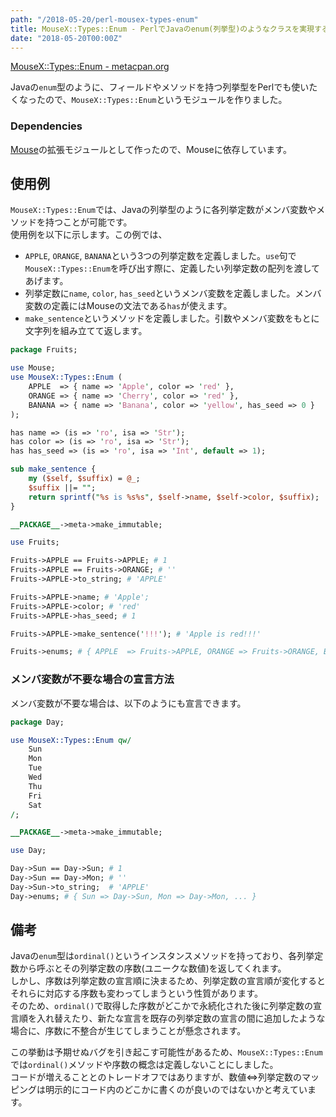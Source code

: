 ```yaml
---
path: "/2018-05-20/perl-mousex-types-enum"
title: MouseX::Types::Enum - PerlでJavaのenum(列挙型)のようなクラスを実現するモジュール
date: "2018-05-20T00:00Z"
---
```


[MouseX::Types::Enum - metacpan.org](https://metacpan.org/pod/MouseX::Types::Enum)

Javaの`enum`型のように、フィールドやメソッドを持つ列挙型をPerlでも使いたくなったので、`MouseX::Types::Enum`というモジュールを作りました。  

### Dependencies

[Mouse](https://metacpan.org/pod/Mouse)の拡張モジュールとして作ったので、Mouseに依存しています。

## 使用例

`MouseX::Types::Enum`では、Javaの列挙型のように各列挙定数がメンバ変数やメソッドを持つことが可能です。  
使用例を以下に示します。この例では、
- `APPLE`, `ORANGE`, `BANANA`という3つの列挙定数を定義しました。`use`句で`MouseX::Types::Enum`を呼び出す際に、定義したい列挙定数の配列を渡してあげます。  
- 列挙定数に`name`, `color`, `has_seed`というメンバ変数を定義しました。メンバ変数の定義にはMouseの文法である`has`が使えます。
- `make_sentence`というメソッドを定義しました。引数やメンバ変数をもとに文字列を組み立てて返します。

```perl
package Fruits;

use Mouse;
use MouseX::Types::Enum (
    APPLE  => { name => 'Apple', color => 'red' },
    ORANGE => { name => 'Cherry', color => 'red' },
    BANANA => { name => 'Banana', color => 'yellow', has_seed => 0 }
);

has name => (is => 'ro', isa => 'Str');
has color => (is => 'ro', isa => 'Str');
has has_seed => (is => 'ro', isa => 'Int', default => 1);

sub make_sentence {
    my ($self, $suffix) = @_;
    $suffix ||= "";
    return sprintf("%s is %s%s", $self->name, $self->color, $suffix);
}

__PACKAGE__->meta->make_immutable;
```

```perl
use Fruits;

Fruits->APPLE == Fruits->APPLE; # 1
Fruits->APPLE == Fruits->ORANGE; # ''
Fruits->APPLE->to_string; # 'APPLE'

Fruits->APPLE->name; # 'Apple';
Fruits->APPLE->color; # 'red'
Fruits->APPLE->has_seed; # 1

Fruits->APPLE->make_sentence('!!!'); # 'Apple is red!!!'

Fruits->enums; # { APPLE  => Fruits->APPLE, ORANGE => Fruits->ORANGE, BANANA => Fruits->BANANA }
```

### メンバ変数が不要な場合の宣言方法

メンバ変数が不要な場合は、以下のようにも宣言できます。  

```perl
package Day;

use MouseX::Types::Enum qw/
    Sun
    Mon
    Tue
    Wed
    Thu
    Fri
    Sat
/;

__PACKAGE__->meta->make_immutable;
```

```perl
use Day;

Day->Sun == Day->Sun; # 1
Day->Sun == Day->Mon; # ''
Day->Sun->to_string;  # 'APPLE'
Day->enums; # { Sun => Day->Sun, Mon => Day->Mon, ... }
```

## 備考

Javaの`enum`型は`ordinal()`というインスタンスメソッドを持っており、各列挙定数から呼ぶとその列挙定数の序数(ユニークな数値)を返してくれます。  
しかし、序数は列挙定数の宣言順に決まるため、列挙定数の宣言順が変化するとそれらに対応する序数も変わってしまうという性質があります。  
そのため、`ordinal()`で取得した序数がどこかで永続化された後に列挙定数の宣言順を入れ替えたり、新たな宣言を既存の列挙定数の宣言の間に追加したような場合に、序数に不整合が生じてしまうことが懸念されます。  

この挙動は予期せぬバグを引き起こす可能性があるため、`MouseX::Types::Enum`では`ordinal()`メソッドや序数の概念は定義しないことにしました。  
コードが増えることとのトレードオフではありますが、数値⇔列挙定数のマッピングは明示的にコード内のどこかに書くのが良いのではないかと考えています。
